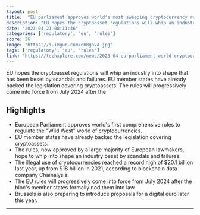 ```yaml
---
layout: post
title:  "EU parliament approves world's most sweeping cryptocurrency rules"
description: "EU hopes the cryptoasset regulations will whip an industry into shape that has been beset by scandals and failures. EU member states have already backed the legislation covering cryptoassets. The rules will progressively come into force from July 2024 after the"
date: "2023-04-21 08:11:46"
categories: ['regulatory', 'eu', 'rules']
score: 26
image: "https://i.imgur.com/eHBgnvA.jpg"
tags: ['regulatory', 'eu', 'rules']
link: "https://techxplore.com/news/2023-04-eu-parliament-world-cryptocurrency.html"
---
```


EU hopes the cryptoasset regulations will whip an industry into shape that has been beset by scandals and failures. EU member states have already backed the legislation covering cryptoassets. The rules will progressively come into force from July 2024 after the

## Highlights

- European Parliament approves world's first comprehensive rules to regulate the "Wild West" world of cryptocurrencies.
- EU member states have already backed the legislation covering cryptoassets.
- The rules, now approved by a large majority of European lawmakers, hope to whip into shape an industry beset by scandals and failures.
- The illegal use of cryptocurrencies reached a record high of $20.1 billion last year, up from $18 billion in 2021, according to blockchain data company Chainalysis.
- The EU rules will progressively come into force from July 2024 after the bloc's member states formally nod them into law.
- Brussels is also preparing to introduce proposals for a digital euro later this year.

---
